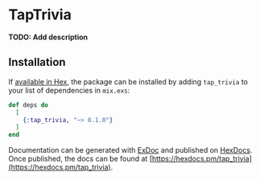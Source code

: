 # TapTrivia

**TODO: Add description**

## Installation

If [available in Hex](https://hex.pm/docs/publish), the package can be installed
by adding `tap_trivia` to your list of dependencies in `mix.exs`:

```elixir
def deps do
  [
    {:tap_trivia, "~> 0.1.0"}
  ]
end
```

Documentation can be generated with [ExDoc](https://github.com/elixir-lang/ex_doc)
and published on [HexDocs](https://hexdocs.pm). Once published, the docs can
be found at [https://hexdocs.pm/tap_trivia](https://hexdocs.pm/tap_trivia).

